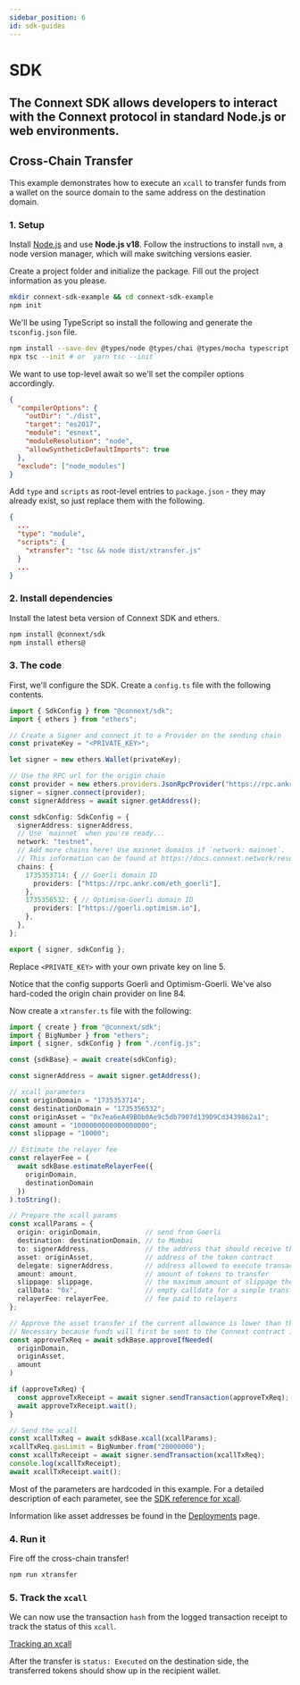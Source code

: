 ```yaml
---
sidebar_position: 6
id: sdk-guides
---
```


# SDK

The Connext SDK allows developers to interact with the Connext protocol in standard Node.js or web environments.
--- 

## Cross-Chain Transfer

This example demonstrates how to execute an `xcall` to transfer funds from a wallet on the source domain to the same address on the destination domain.

### 1. Setup

Install [Node.js](https://nodejs.dev/en/learn/how-to-install-nodejs/) and use **Node.js v18**. Follow the instructions to install `nvm`, a node version manager, which will make switching versions easier.

Create a project folder and initialize the package. Fill out the project information as you please.

```bash npm2yarn
mkdir connext-sdk-example && cd connext-sdk-example
npm init
```

We'll be using TypeScript so install the following and generate the `tsconfig.json` file.

```bash npm2yarn
npm install --save-dev @types/node @types/chai @types/mocha typescript 
npx tsc --init # or `yarn tsc --init`
```

We want to use top-level await so we'll set the compiler options accordingly.

```json title="tsconfig.json"
{
  "compilerOptions": {
    "outDir": "./dist",
    "target": "es2017",
    "module": "esnext",
    "moduleResolution": "node",
    "allowSyntheticDefaultImports": true
  },
  "exclude": ["node_modules"]
}
```

Add `type` and `scripts` as root-level entries to `package.json` - they may already exist, so just replace them with the following.

```json title="package.json"
{
  ...
  "type": "module",
  "scripts": {
    "xtransfer": "tsc && node dist/xtransfer.js"
  }
  ...
}
```

### 2. Install dependencies

Install the latest beta version of Connext SDK and ethers.

```bash npm2yarn
npm install @connext/sdk
npm install ethers@
```

### 3. The code

First, we'll configure the SDK. Create a `config.ts` file with the following contents.

```ts title="config.ts" showLineNumbers
import { SdkConfig } from "@connext/sdk";
import { ethers } from "ethers";

// Create a Signer and connect it to a Provider on the sending chain
const privateKey = "<PRIVATE_KEY>";

let signer = new ethers.Wallet(privateKey);

// Use the RPC url for the origin chain
const provider = new ethers.providers.JsonRpcProvider("https://rpc.ankr.com/eth_goerli");
signer = signer.connect(provider);
const signerAddress = await signer.getAddress();

const sdkConfig: SdkConfig = {
  signerAddress: signerAddress,
  // Use `mainnet` when you're ready...
  network: "testnet",
  // Add more chains here! Use mainnet domains if `network: mainnet`.
  // This information can be found at https://docs.connext.network/resources/supported-chains
  chains: {
    1735353714: { // Goerli domain ID
      providers: ["https://rpc.ankr.com/eth_goerli"],
    },
    1735356532: { // Optimism-Goerli domain ID
      providers: ["https://goerli.optimism.io"],
    },
  },
};

export { signer, sdkConfig };
```

Replace `<PRIVATE_KEY>` with your own private key on line 5.

Notice that the config supports Goerli and Optimism-Goerli. We've also hard-coded the origin chain provider on line 84.

Now create a `xtransfer.ts` file with the following:

```ts title="xtransfer.ts" showLineNumbers
import { create } from "@connext/sdk";
import { BigNumber } from "ethers";
import { signer, sdkConfig } from "./config.js";

const {sdkBase} = await create(sdkConfig);

const signerAddress = await signer.getAddress();

// xcall parameters
const originDomain = "1735353714";
const destinationDomain = "1735356532";
const originAsset = "0x7ea6eA49B0b0Ae9c5db7907d139D9Cd3439862a1";
const amount = "1000000000000000000";
const slippage = "10000";

// Estimate the relayer fee
const relayerFee = (
  await sdkBase.estimateRelayerFee({
    originDomain, 
    destinationDomain
  })
).toString();

// Prepare the xcall params
const xcallParams = {
  origin: originDomain,           // send from Goerli
  destination: destinationDomain, // to Mumbai
  to: signerAddress,              // the address that should receive the funds on destination
  asset: originAsset,             // address of the token contract
  delegate: signerAddress,        // address allowed to execute transaction on destination side in addition to relayers
  amount: amount,                 // amount of tokens to transfer
  slippage: slippage,             // the maximum amount of slippage the user will accept in BPS (e.g. 30 = 0.3%)
  callData: "0x",                 // empty calldata for a simple transfer (byte-encoded)
  relayerFee: relayerFee,         // fee paid to relayers 
};

// Approve the asset transfer if the current allowance is lower than the amount.
// Necessary because funds will first be sent to the Connext contract in xcall.
const approveTxReq = await sdkBase.approveIfNeeded(
  originDomain,
  originAsset,
  amount
)

if (approveTxReq) {
  const approveTxReceipt = await signer.sendTransaction(approveTxReq);
  await approveTxReceipt.wait();
}

// Send the xcall
const xcallTxReq = await sdkBase.xcall(xcallParams);
xcallTxReq.gasLimit = BigNumber.from("20000000"); 
const xcallTxReceipt = await signer.sendTransaction(xcallTxReq);
console.log(xcallTxReceipt);
await xcallTxReceipt.wait();
```

Most of the parameters are hardcoded in this example. For a detailed description of each parameter, see the [SDK reference for xcall](../reference/SDK/sdk-base#xcall).

Information like asset addresses be found in the [Deployments](../../../resources/deployments) page.

### 4. Run it

Fire off the cross-chain transfer!

```bash npm2yarn
npm run xtransfer
```

### 5. Track the `xcall`

We can now use the transaction `hash` from the logged transaction receipt to track the status of this `xcall`.

[Tracking an xcall](./xcall-status)

After the transfer is `status: Executed` on the destination side, the transferred tokens should show up in the recipient wallet.
